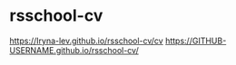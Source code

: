 # rsschool-cv
https://Iryna-lev.github.io/rsschool-cv/cv
https://GITHUB-USERNAME.github.io/rsschool-cv/

